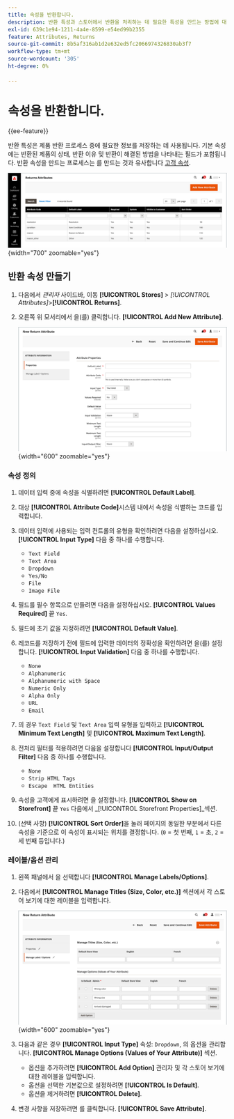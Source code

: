 ```yaml
---
title: 속성을 반환합니다.
description: 반환 특성과 스토어에서 반환을 처리하는 데 필요한 특성을 만드는 방법에 대해 알아봅니다.
exl-id: 639c1e94-1211-4a4e-8599-e54ed99b2355
feature: Attributes, Returns
source-git-commit: 8b5af316ab1d2e632ed5fc2066974326830ab3f7
workflow-type: tm+mt
source-wordcount: '305'
ht-degree: 0%

---
```


# 속성을 반환합니다.

{{ee-feature}}

반환 특성은 제품 반환 프로세스 중에 필요한 정보를 저장하는 데 사용됩니다. 기본 속성에는 반환된 제품의 상태, 반환 이유 및 반환이 해결된 방법을 나타내는 필드가 포함됩니다. 반환 속성을 만드는 프로세스는 를 만드는 것과 유사합니다 [고객 속성](../customers/attribute-properties.md).

![Admin - 속성을 반환합니다.](./assets/attribute-returns.png){width="700" zoomable="yes"}

## 반환 속성 만들기

1. 다음에서 _관리자_ 사이드바, 이동 **[!UICONTROL Stores]** > _[!UICONTROL Attributes]_>**[!UICONTROL Returns]**.

1. 오른쪽 위 모서리에서 을(를) 클릭합니다. **[!UICONTROL Add New Attribute]**.

   ![새 반환 - 속성 속성](./assets/attribute-returns-new-properties.png){width="600" zoomable="yes"}

### 속성 정의

1. 데이터 입력 중에 속성을 식별하려면 **[!UICONTROL Default Label]**.

1. 대상 **[!UICONTROL Attribute Code]**&#x200B;시스템 내에서 속성을 식별하는 코드를 입력합니다.

1. 데이터 입력에 사용되는 입력 컨트롤의 유형을 확인하려면 다음을 설정하십시오. **[!UICONTROL Input Type]** 다음 중 하나를 수행합니다.

   - `Text Field`
   - `Text Area`
   - `Dropdown`
   - `Yes/No`
   - `File`
   - `Image File`

1. 필드를 필수 항목으로 만들려면 다음을 설정하십시오. **[!UICONTROL Values Required]** 끝 `Yes`.

1. 필드에 초기 값을 지정하려면 **[!UICONTROL Default Value]**.

1. 레코드를 저장하기 전에 필드에 입력한 데이터의 정확성을 확인하려면 을(를) 설정합니다. **[!UICONTROL Input Validation]** 다음 중 하나를 수행합니다.

   - `None`
   - `Alphanumeric`
   - `Alphanumeric with Space`
   - `Numeric Only`
   - `Alpha Only`
   - `URL`
   - `Email`

1. 의 경우 `Text Field` 및 `Text Area` 입력 유형을 입력하고 **[!UICONTROL Minimum Text Length]** 및 **[!UICONTROL Maximum Text Length]**.

1. 전처리 필터를 적용하려면 다음을 설정합니다 **[!UICONTROL Input/Output Filter]** 다음 중 하나를 수행합니다.

   - `None`
   - `Strip HTML Tags`
   - `Escape  HTML Entities`

1. 속성을 고객에게 표시하려면 을 설정합니다. **[!UICONTROL Show on Storefront]** 끝 `Yes` 다음에서 _[!UICONTROL Storefront Properties]_섹션.

1. (선택 사항) **[!UICONTROL Sort Order]**&#x200B;을 눌러 페이지의 동일한 부분에서 다른 속성을 기준으로 이 속성이 표시되는 위치를 결정합니다. (`0` = 첫 번째, `1` = 초, `2` = 세 번째 등입니다.)

### 레이블/옵션 관리

1. 왼쪽 패널에서 을 선택합니다 **[!UICONTROL Manage Labels/Options]**.

1. 다음에서 **[!UICONTROL Manage Titles (Size, Color, etc.)]** 섹션에서 각 스토어 보기에 대한 레이블을 입력합니다.

   ![레이블 관리](./assets/return-attributes.png){width="600" zoomable="yes"}

1. 다음과 같은 경우 **[!UICONTROL Input Type]** 속성: `Dropdown`, 의 옵션을 관리합니다. **[!UICONTROL Manage Options (Values of Your Attribute)]** 섹션.

   - 옵션을 추가하려면 **[!UICONTROL Add Option]** 관리자 및 각 스토어 보기에 대한 레이블을 입력합니다.
   - 옵션을 선택한 기본값으로 설정하려면 **[!UICONTROL Is Default]**.
   - 옵션을 제거하려면 **[!UICONTROL Delete]**.

1. 변경 사항을 저장하려면 를 클릭합니다. **[!UICONTROL Save Attribute]**.
